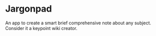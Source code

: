 # Jargonpad
An app to create a smart brief comprehensive note about any subject. Consider it a keypoint wiki creator.

